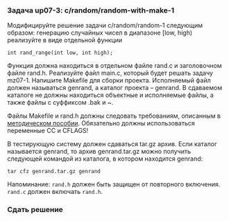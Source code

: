 ### Задача up07-3: c/random/random-with-make-1

Модифицируйте решение задачи c/random/random-1 следующим образом:
генерацию случайных чисел в диапазоне \[low, high) реализуйте в виде
отдельной функции

    int rand_range(int low, int high);

Функция должна находиться в отдельном файле rand.c и заголовочном файле
rand.h. Реализуйте файл main.c, который будет решать задачу mz07-1.
Напишите Makefile для сборки проекта. Исполняемый файл должен называться
genrand, а каталог проекта – genrand. В сдаваемом каталоге не должны
находиться объектные и исполняемые файлы, а также файлы с суффиксом .bak
и \~.

Файлы Makefile и rand.h должны следовать требованиям, описанным в
[методическом пособии](./instr.pdf). Обязательно
должны использоваться переменные CC и CFLAGS!

В тестирующую систему должен сдаваться tar.gz архив. Если каталог
называется genrand, то архив genrand.tar.gz можно получить следующей
командой из каталога, в котором находится genrand:

    tar cfz genrand.tar.gz genrand

Напоминание: `rand.h` должен быть защищен от повторного включения.
`rand.c` должен включать `rand.h`.

### Сдать решение
